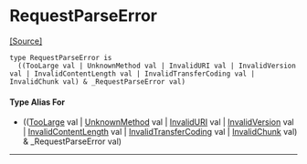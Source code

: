 # RequestParseError
<span class="source-link">[[Source]](src/server/request_parser.md#L28)</span>
```pony
type RequestParseError is
  ((TooLarge val | UnknownMethod val | InvalidURI val | InvalidVersion val | InvalidContentLength val | InvalidTransferCoding val | InvalidChunk val) & _RequestParseError val)
```

#### Type Alias For

* (([TooLarge](server-TooLarge.md) val | [UnknownMethod](server-UnknownMethod.md) val | [InvalidURI](server-InvalidURI.md) val | [InvalidVersion](server-InvalidVersion.md) val | [InvalidContentLength](server-InvalidContentLength.md) val | [InvalidTransferCoding](server-InvalidTransferCoding.md) val | [InvalidChunk](server-InvalidChunk.md) val) & _RequestParseError val)

---


